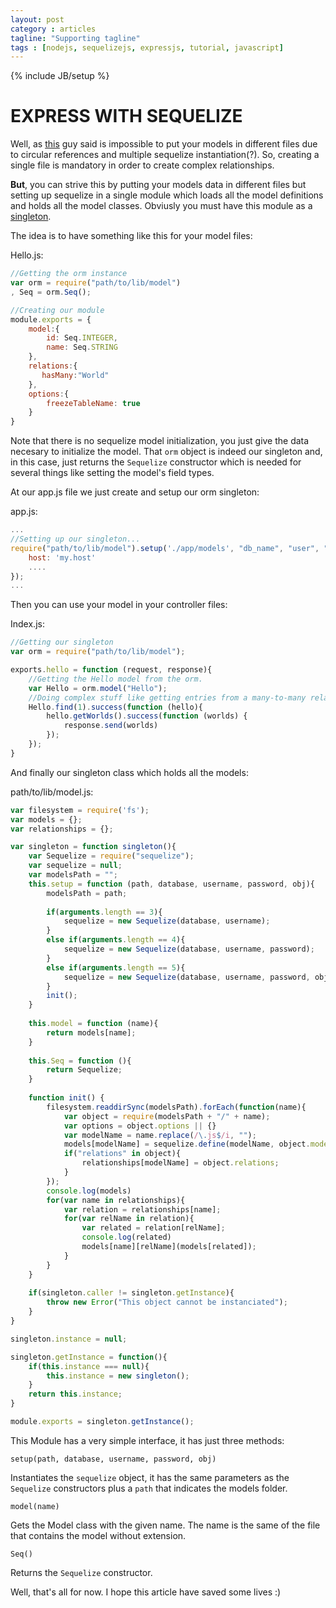 ```yaml
---
layout: post
category : articles
tagline: "Supporting tagline"
tags : [nodejs, sequelizejs, expressjs, tutorial, javascript]
---
```

{% include JB/setup %}

EXPRESS WITH SEQUELIZE
======================

Well, as [this](http://stackoverflow.com/questions/12487416/example-express-app-that-uses-sequelize)
guy said is impossible to put your models in different files due to circular references 
and multiple sequelize instantiation(?). So, creating a single file is mandatory in order to create 
complex relationships. 

**But**, you can strive this by putting your models data in different files but setting up 
sequelize in a single module which loads all the model definitions and holds all the model classes. 
Obviusly you must have this module as a [singleton](http://simplapi.wordpress.com/2012/05/14/node-js-singleton-structure/).

The idea is to have something like this for your model files:

Hello.js:
```javascript
//Getting the orm instance
var orm = require("path/to/lib/model")
, Seq = orm.Seq();

//Creating our module
module.exports = {
	model:{
		id: Seq.INTEGER,
		name: Seq.STRING
	},
	relations:{
	   hasMany:"World" 
	},
	options:{
		freezeTableName: true
	}
}
```

Note that there is no sequelize model initialization, you just give the data necesary to initialize 
the model. That `orm` object is indeed our singleton and, in this case, just returns the `Sequelize` 
constructor which is needed for several things like setting the model's field types.

At our app.js file we just create and setup our orm singleton:

app.js:

```javascript
...
//Setting up our singleton...
require("path/to/lib/model").setup('./app/models', "db_name", "user", "pass", {
	host: 'my.host'
	....
});
...
```

Then you can use your model in your controller files:

Index.js:

```javascript
//Getting our singleton
var orm = require("path/to/lib/model");

exports.hello = function (request, response){
	//Getting the Hello model from the orm.
	var Hello = orm.model("Hello");
	//Doing complex stuff like getting entries from a many-to-many relationship...
	Hello.find(1).success(function (hello){
		hello.getWorlds().success(function (worlds) {
			response.send(worlds)   
		});
	});
}
```
	
And finally our singleton class which holds all the models:

path/to/lib/model.js:

```javascript
var filesystem = require('fs');
var models = {};
var relationships = {};

var singleton = function singleton(){
	var Sequelize = require("sequelize");
	var sequelize = null;
	var modelsPath = "";
	this.setup = function (path, database, username, password, obj){
		modelsPath = path;
		
		if(arguments.length == 3){
			sequelize = new Sequelize(database, username);
		}
		else if(arguments.length == 4){
			sequelize = new Sequelize(database, username, password);
		}
		else if(arguments.length == 5){
			sequelize = new Sequelize(database, username, password, obj);
		}        
		init();
	}
	
	this.model = function (name){
		return models[name];
	}
	
	this.Seq = function (){
		return Sequelize;
	}
	
	function init() {
		filesystem.readdirSync(modelsPath).forEach(function(name){
			var object = require(modelsPath + "/" + name);
			var options = object.options || {}
			var modelName = name.replace(/\.js$/i, "");
			models[modelName] = sequelize.define(modelName, object.model, options);
			if("relations" in object){
				relationships[modelName] = object.relations;
			}
		});
		console.log(models)
		for(var name in relationships){
			var relation = relationships[name];
			for(var relName in relation){
				var related = relation[relName];
				console.log(related)
				models[name][relName](models[related]);
			}
		}
	}
		
	if(singleton.caller != singleton.getInstance){
		throw new Error("This object cannot be instanciated");
	}
}

singleton.instance = null;

singleton.getInstance = function(){
	if(this.instance === null){
		this.instance = new singleton();
	}
	return this.instance;
}

module.exports = singleton.getInstance();
```
	
This Module has a very simple interface, it has just three methods:

	setup(path, database, username, password, obj)

Instantiates the `sequelize` object, it has the same parameters as the `Sequelize` constructors plus
a `path` that indicates the models folder.

	model(name)
	
Gets the Model class with the given name. The name is the same of the file that contains the model without extension.

	Seq()
	
Returns the `Sequelize` constructor.

Well, that's all for now. I hope this article have saved some lives :)